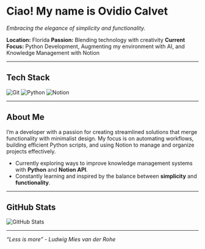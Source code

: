 # Ciao! My name is Ovidio Calvet

*Embracing the elegance of simplicity and functionality.*

**Location:** Florida <bk>
**Passion:** Blending technology with creativity <bk>
**Current Focus:** Python Development, Augmenting my environment with AI, and Knowledge Management with Notion <bk>

---

## Tech Stack
<p align="left">
  <img src="https://img.shields.io/badge/Git-%23F05032.svg?style=for-the-badge&logo=git&logoColor=white" alt="Git" />
  <img src="https://img.shields.io/badge/Python-%233776AB.svg?style=for-the-badge&logo=python&logoColor=white" alt="Python" />
  <img src="https://img.shields.io/badge/Notion-%23000000.svg?style=for-the-badge&logo=notion&logoColor=white" alt="Notion" />
</p>

---

## About Me

I’m a developer with a passion for creating streamlined solutions that merge functionality with minimalist design.
My focus is on automating workflows, building efficient Python scripts, and using Notion to manage and organize projects effectively.

- Currently exploring ways to improve knowledge management systems with **Python** and **Notion API**.
- Constantly learning and inspired by the balance between **simplicity** and **functionality**.

---

## GitHub Stats
<p align="left">
  <img src="https://github-readme-stats.vercel.app/api?username=ovidiocalvet&show_icons=true&hide_border=true&theme=moltack" alt="GitHub Stats" />
</p>

---

*“Less is more” - Ludwig Mies van der Rohe*
